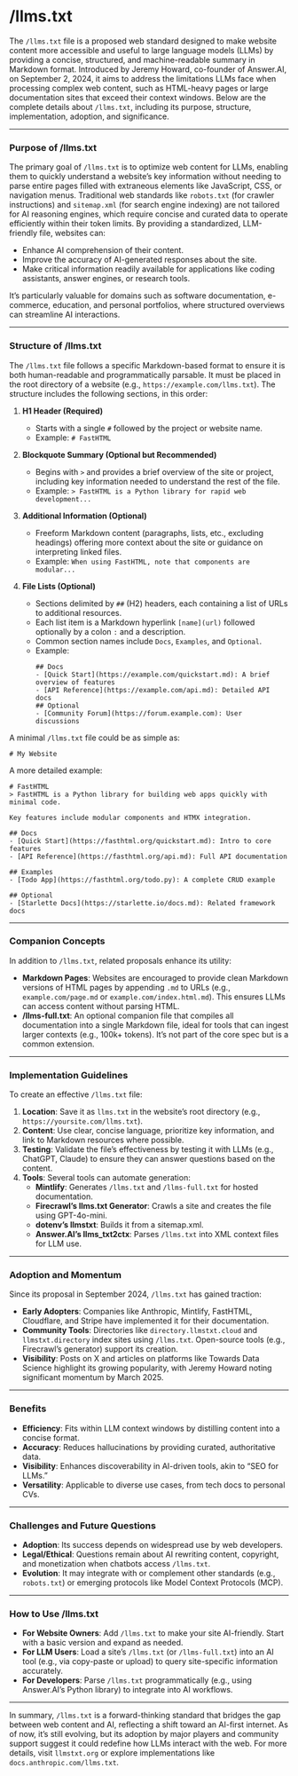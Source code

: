 # /llms.txt

The `/llms.txt` file is a proposed web standard designed to make website content more accessible and useful to large language models (LLMs) by providing a concise, structured, and machine-readable summary in Markdown format. Introduced by Jeremy Howard, co-founder of Answer.AI, on September 2, 2024, it aims to address the limitations LLMs face when processing complex web content, such as HTML-heavy pages or large documentation sites that exceed their context windows. Below are the complete details about `/llms.txt`, including its purpose, structure, implementation, adoption, and significance.

---

### Purpose of /llms.txt
The primary goal of `/llms.txt` is to optimize web content for LLMs, enabling them to quickly understand a website’s key information without needing to parse entire pages filled with extraneous elements like JavaScript, CSS, or navigation menus. Traditional web standards like `robots.txt` (for crawler instructions) and `sitemap.xml` (for search engine indexing) are not tailored for AI reasoning engines, which require concise and curated data to operate efficiently within their token limits. By providing a standardized, LLM-friendly file, websites can:
- Enhance AI comprehension of their content.
- Improve the accuracy of AI-generated responses about the site.
- Make critical information readily available for applications like coding assistants, answer engines, or research tools.

It’s particularly valuable for domains such as software documentation, e-commerce, education, and personal portfolios, where structured overviews can streamline AI interactions.

---

### Structure of /llms.txt
The `/llms.txt` file follows a specific Markdown-based format to ensure it is both human-readable and programmatically parsable. It must be placed in the root directory of a website (e.g., `https://example.com/llms.txt`). The structure includes the following sections, in this order:

1. **H1 Header (Required)**  
   - Starts with a single `#` followed by the project or website name.  
   - Example: `# FastHTML`

2. **Blockquote Summary (Optional but Recommended)**  
   - Begins with `>` and provides a brief overview of the site or project, including key information needed to understand the rest of the file.  
   - Example: `> FastHTML is a Python library for rapid web development...`

3. **Additional Information (Optional)**  
   - Freeform Markdown content (paragraphs, lists, etc., excluding headings) offering more context about the site or guidance on interpreting linked files.  
   - Example: `When using FastHTML, note that components are modular...`

4. **File Lists (Optional)**  
   - Sections delimited by `##` (H2) headers, each containing a list of URLs to additional resources.  
   - Each list item is a Markdown hyperlink `[name](url)` followed optionally by a colon `:` and a description.  
   - Common section names include `Docs`, `Examples`, and `Optional`.  
   - Example:  
     ```
     ## Docs
     - [Quick Start](https://example.com/quickstart.md): A brief overview of features
     - [API Reference](https://example.com/api.md): Detailed API docs
     ## Optional
     - [Community Forum](https://forum.example.com): User discussions
     ```

A minimal `/llms.txt` file could be as simple as:
```
# My Website
```

A more detailed example:
```
# FastHTML
> FastHTML is a Python library for building web apps quickly with minimal code.

Key features include modular components and HTMX integration.

## Docs
- [Quick Start](https://fasthtml.org/quickstart.md): Intro to core features
- [API Reference](https://fasthtml.org/api.md): Full API documentation

## Examples
- [Todo App](https://fasthtml.org/todo.py): A complete CRUD example

## Optional
- [Starlette Docs](https://starlette.io/docs.md): Related framework docs
```

---

### Companion Concepts
In addition to `/llms.txt`, related proposals enhance its utility:
- **Markdown Pages**: Websites are encouraged to provide clean Markdown versions of HTML pages by appending `.md` to URLs (e.g., `example.com/page.md` or `example.com/index.html.md`). This ensures LLMs can access content without parsing HTML.
- **/llms-full.txt**: An optional companion file that compiles all documentation into a single Markdown file, ideal for tools that can ingest larger contexts (e.g., 100k+ tokens). It’s not part of the core spec but is a common extension.

---

### Implementation Guidelines
To create an effective `/llms.txt` file:
1. **Location**: Save it as `llms.txt` in the website’s root directory (e.g., `https://yoursite.com/llms.txt`).
2. **Content**: Use clear, concise language, prioritize key information, and link to Markdown resources where possible.
3. **Testing**: Validate the file’s effectiveness by testing it with LLMs (e.g., ChatGPT, Claude) to ensure they can answer questions based on the content.
4. **Tools**: Several tools can automate generation:
   - **Mintlify**: Generates `/llms.txt` and `/llms-full.txt` for hosted documentation.
   - **Firecrawl’s llms.txt Generator**: Crawls a site and creates the file using GPT-4o-mini.
   - **dotenv’s llmstxt**: Builds it from a sitemap.xml.
   - **Answer.AI’s llms_txt2ctx**: Parses `/llms.txt` into XML context files for LLM use.

---

### Adoption and Momentum
Since its proposal in September 2024, `/llms.txt` has gained traction:
- **Early Adopters**: Companies like Anthropic, Mintlify, FastHTML, Cloudflare, and Stripe have implemented it for their documentation.
- **Community Tools**: Directories like `directory.llmstxt.cloud` and `llmstxt.directory` index sites using `/llms.txt`. Open-source tools (e.g., Firecrawl’s generator) support its creation.
- **Visibility**: Posts on X and articles on platforms like Towards Data Science highlight its growing popularity, with Jeremy Howard noting significant momentum by March 2025.

---

### Benefits
- **Efficiency**: Fits within LLM context windows by distilling content into a concise format.
- **Accuracy**: Reduces hallucinations by providing curated, authoritative data.
- **Visibility**: Enhances discoverability in AI-driven tools, akin to “SEO for LLMs.”
- **Versatility**: Applicable to diverse use cases, from tech docs to personal CVs.

---

### Challenges and Future Questions
- **Adoption**: Its success depends on widespread use by web developers.
- **Legal/Ethical**: Questions remain about AI rewriting content, copyright, and monetization when chatbots access `/llms.txt`.
- **Evolution**: It may integrate with or complement other standards (e.g., `robots.txt`) or emerging protocols like Model Context Protocols (MCP).

---

### How to Use /llms.txt
- **For Website Owners**: Add `/llms.txt` to make your site AI-friendly. Start with a basic version and expand as needed.
- **For LLM Users**: Load a site’s `/llms.txt` (or `/llms-full.txt`) into an AI tool (e.g., via copy-paste or upload) to query site-specific information accurately.
- **For Developers**: Parse `/llms.txt` programmatically (e.g., using Answer.AI’s Python library) to integrate into AI workflows.

---

In summary, `/llms.txt` is a forward-thinking standard that bridges the gap between web content and AI, reflecting a shift toward an AI-first internet. As of now, it’s still evolving, but its adoption by major players and community support suggest it could redefine how LLMs interact with the web. For more details, visit `llmstxt.org` or explore implementations like `docs.anthropic.com/llms.txt`.